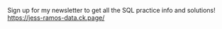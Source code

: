 Sign up for my newsletter to get all the SQL practice info and solutions!
https://jess-ramos-data.ck.page/
